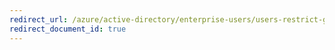 ```yaml
---
redirect_url: /azure/active-directory/enterprise-users/users-restrict-guest-permissions
redirect_document_id: true
---
```

